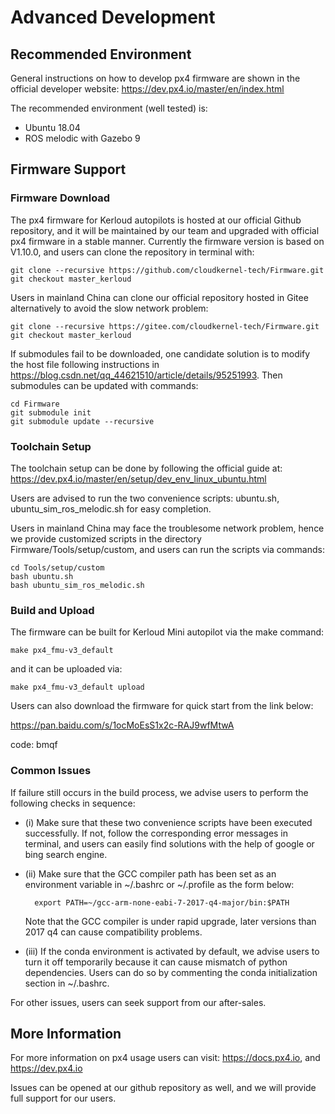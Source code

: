 # Advanced Development

## Recommended Environment

General instructions on how to develop px4 firmware are shown in the official developer website: https://dev.px4.io/master/en/index.html

The recommended environment (well tested) is:

- Ubuntu 18.04
- ROS melodic with Gazebo 9

## Firmware Support

### Firmware Download

The px4 firmware for Kerloud autopilots is hosted at our official Github repository, and it will be maintained by our team and upgraded with official px4 firmware in a stable manner. Currently the firmware version is based on V1.10.0, and users can clone the repository in terminal with:

    git clone --recursive https://github.com/cloudkernel-tech/Firmware.git
    git checkout master_kerloud

Users in mainland China can clone our official repository hosted in Gitee alternatively to avoid the slow network problem:

    git clone --recursive https://gitee.com/cloudkernel-tech/Firmware.git
    git checkout master_kerloud

If submodules fail to be downloaded, one candidate solution is to modify the host file following instructions in <https://blog.csdn.net/qq_44621510/article/details/95251993>.
Then submodules can be updated with commands:

    cd Firmware
    git submodule init
    git submodule update --recursive

### Toolchain Setup

The toolchain setup can be done by following the official guide at:
https://dev.px4.io/master/en/setup/dev_env_linux_ubuntu.html

Users are advised to run the two convenience scripts: ubuntu.sh, ubuntu_sim_ros_melodic.sh for easy completion.

Users in mainland China may face the troublesome network problem, hence we provide customized scripts in the directory Firmware/Tools/setup/custom, and users can run the scripts via commands:

    cd Tools/setup/custom
    bash ubuntu.sh
    bash ubuntu_sim_ros_melodic.sh

### Build and Upload

The firmware can be built for Kerloud Mini autopilot via the make command:

    make px4_fmu-v3_default

and it can be uploaded via:

    make px4_fmu-v3_default upload


Users can also download the firmware for quick start from the link below:

<https://pan.baidu.com/s/1ocMoEsS1x2c-RAJ9wfMtwA>

code: bmqf


### Common Issues

If failure still occurs in the build process, we advise users to perform the following checks in sequence:

* (i) Make sure that these two convenience scripts have been executed successfully. If not, follow the corresponding error messages in terminal, and users can easily find
solutions with the help of google or bing search engine.

* (ii) Make sure that the GCC compiler path has been set as an environment variable in ~/.bashrc or ~/.profile as the form below:

        export PATH=~/gcc-arm-none-eabi-7-2017-q4-major/bin:$PATH

    Note that the GCC compiler is under rapid upgrade, later versions than 2017 q4 can cause compatibility problems.

* (iii) If the conda environment is activated by default, we advise users to turn it off temporarily because it can cause mismatch of python dependencies.
Users can do so by commenting the conda initialization section in ~/.bashrc.

For other issues, users can seek support from our after-sales.

## More Information

For more information on px4 usage users can visit:
<https://docs.px4.io>, and <https://dev.px4.io>

Issues can be opened at our github repository as well, and we will provide full support for our users.


